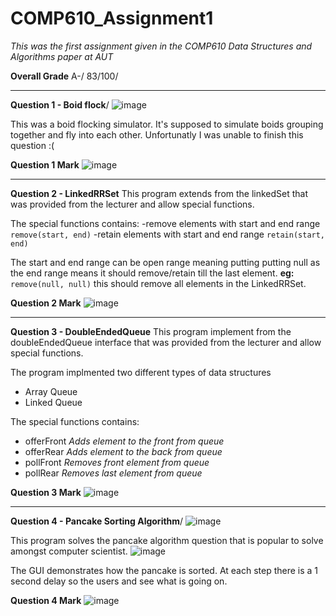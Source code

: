 # COMP610_Assignment1 
*This was the first assignment given in the COMP610 Data Structures and Algorithms paper at AUT*
 
 **Overall Grade**
 A-/ 
 83/100/
 
 -------------------------------------------------------------------------------------------------------------------------------------------
 
 **Question 1 - Boid flock**/
![image](https://user-images.githubusercontent.com/75343007/158699650-ba8a6180-eb74-4b5a-9002-940dba4d64d4.png)

This was a boid flocking simulator. It's supposed to simulate boids grouping together and fly into each other.
Unfortunatly I was unable to finish this question :(

**Question 1 Mark**
![image](https://user-images.githubusercontent.com/75343007/158699966-4473c4e3-b548-4bfc-9a40-17056c758d26.png)

-------------------------------------------------------------------------------------------------------------------------------------------

**Question 2 - LinkedRRSet**
This program extends from the linkedSet that was provided from the lecturer and allow special functions.

The special functions contains:
-remove elements with start and end range
`remove(start, end)`
-retain elements with start and end range
`retain(start, end)`

The start and end range can be open range meaning putting putting null as the end range means it should remove/retain till the last element.
**eg:**
`remove(null, null)`
this should remove all elements in the LinkedRRSet.

**Question 2 Mark**
![image](https://user-images.githubusercontent.com/75343007/158701169-769ec4e2-8436-4198-bdbb-2d3aa697001c.png)

-------------------------------------------------------------------------------------------------------------------------------------------

**Question 3 - DoubleEndedQueue**
This program implement from the doubleEndedQueue interface that was provided from the lecturer and allow special functions.

The program implmented two different types of data structures
- Array Queue
- Linked Queue

The special functions contains:
- offerFront
*Adds element to the front from queue*
- offerRear
*Adds element to the back from queue*
- pollFront
*Removes front element from queue*
- pollRear
*Removes last element from queue*

**Question 3 Mark**
![image](https://user-images.githubusercontent.com/75343007/158701962-9de47188-2a23-442a-a8cc-068f75422b93.png)

-------------------------------------------------------------------------------------------------------------------------------------------

**Question 4 - Pancake Sorting Algorithm**/ 
![image](https://user-images.githubusercontent.com/75343007/158702290-39225577-98a1-4f2d-9d4f-ec7a3e6bf170.png)

This program solves the pancake algorithm question that is popular to solve amongst computer scientist. 
![image](https://user-images.githubusercontent.com/75343007/158702491-7ba6329c-0190-4c8b-b96f-91f81b10bac0.png)

The GUI demonstrates how the pancake is sorted.
At each step there is a 1 second delay so the users and see what is going on.

**Question 4 Mark**
![image](https://user-images.githubusercontent.com/75343007/158702674-596ec22a-3cd1-406a-832e-119b7b3b72a7.png)
